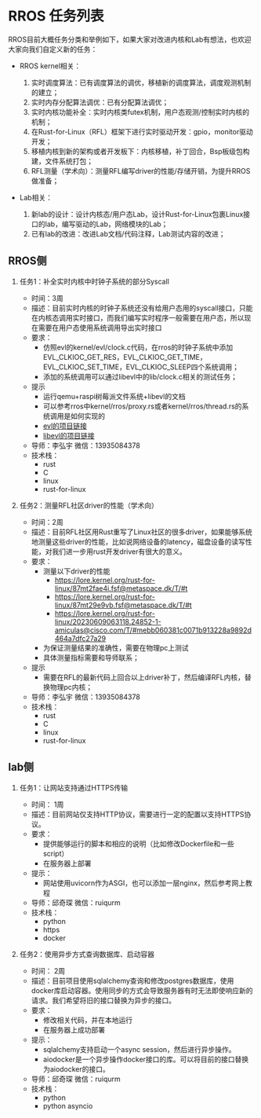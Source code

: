 # RROS 任务列表

RROS目前大概任务分类和举例如下，如果大家对改进内核和Lab有想法，也欢迎大家向我们自定义新的任务：

- RROS kernel相关：
  1. 实时调度算法：已有调度算法的调优，移植新的调度算法，调度观测机制的建立；
  2. 实时内存分配算法调优：已有分配算法调优；
  3. 实时内核功能补全：实时内核类futex机制，用户态观测/控制实时内核的机制；
  4. 在Rust-for-Linux（RFL）框架下进行实时驱动开发：gpio，monitor驱动开发；
  5. 移植内核到新的架构或者开发板下：内核移植，补丁回合，Bsp板级包构建，文件系统打包；
  6. RFL测量（学术向）：测量RFL编写driver的性能/存储开销，为提升RROS做准备；

- Lab相关：
  1. 新lab的设计：设计内核态/用户态Lab，设计Rust-for-Linux包裹Linux接口的lab，编写驱动的Lab，网络模块的Lab；
  2. 已有lab的改进：改进Lab文档/代码注释，Lab测试内容的改进；

## RROS侧

1. 任务1：补全实时内核中时钟子系统的部分Syscall
   - 时间：3周
   - 描述：目前实时内核的时钟子系统还没有给用户态用的syscall接口，只能在内核态调用实时接口，而我们编写实时程序一般需要在用户态，所以现在需要在用户态使用系统调用导出实时接口
   - 要求：
     - 仿照evl的kernel/evl/clock.c代码，在rros的时钟子系统中添加EVL_CLKIOC_GET_RES，EVL_CLKIOC_GET_TIME，EVL_CLKIOC_SET_TIME，EVL_CLKIOC_SLEEP四个系统调用；
     - 添加的系统调用可以通过libevl中的lib/clock.c相关的测试任务；
   - 提示
     - 运行qemu+raspi树莓派文件系统+libevl的文档
     - 可以参考rros中kernel/rros/proxy.rs或者kernel/rros/thread.rs的系统调用是如何实现的
     - [evl的项目链接](https://github.com/rust-real-time-os/xenomai_sourcecode)
     - [libevl的项目链接](https://github.com/rust-real-time-os/libevl/tree/r27_net)
   - 导师：李弘宇 微信：13935084378
   - 技术栈：
     - rust
     - C
     - linux
     - rust-for-linux

2. 任务2：测量RFL社区driver的性能（学术向）
   - 时间：2周
   - 描述：目前RFL社区用Rust重写了Linux社区的很多driver，如果能够系统地测量这些driver的性能，比如说网络设备的latency，磁盘设备的读写性能，对我们进一步用rust开发driver有很大的意义。
   - 要求：
     - 测量以下driver的性能
       - https://lore.kernel.org/rust-for-linux/87mt2fae4i.fsf@metaspace.dk/T/#t
       - https://lore.kernel.org/rust-for-linux/87mt29e9vb.fsf@metaspace.dk/T/#t
       - https://lore.kernel.org/rust-for-linux/20230609063118.24852-1-amiculas@cisco.com/T/#mebb060381c0071b913228a9892d464a7dfc27a29
     - 为保证测量结果的准确性，需要在物理pc上测试
     - 具体测量指标需要和导师联系；
   - 提示
     - 需要在RFL的最新代码上回合以上driver补丁，然后编译RFL内核，替换物理pc内核；
   - 导师：李弘宇 微信：13935084378
   - 技术栈：
     - rust
     - C
     - linux
     - rust-for-linux

## lab侧

1. 任务1：让网站支持通过HTTPS传输
   - 时间： 1周
   - 描述：目前网站仅支持HTTP协议，需要进行一定的配置以支持HTTPS协议。
   - 要求：
     - 提供能够运行的脚本和相应的说明（比如修改Dockerfile和一些script）
     - 在服务器上部署
   - 提示：
     - 网站使用uvicorn作为ASGI，也可以添加一层nginx，然后参考网上教程
   - 导师：邱奇琛 微信：ruiqurm
   - 技术栈：
     - python
     - https
     - docker

2. 任务2：使用异步方式查询数据库、启动容器
   - 时间： 2周
   - 描述：目前项目使用sqlalchemy查询和修改postgres数据库，使用docker库启动容器。使用同步的方式会导致服务器有时无法即使响应新的请求。我们希望将旧的接口替换为异步的接口。
   - 要求：
     - 修改相关代码，并在本地运行
     - 在服务器上成功部署
   - 提示：
     - sqlalchemy支持启动一个async session，然后进行异步操作。
     - aiodocker是一个异步操作docker接口的库。可以将目前的接口替换为aiodocker的接口。
   - 导师：邱奇琛 微信：ruiqurm
   - 技术栈：
     - python
     - python asyncio